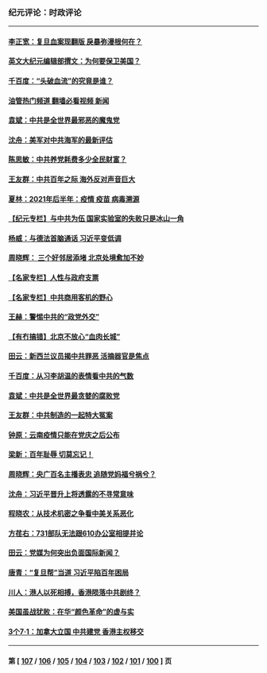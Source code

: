 ### 纪元评论：时政评论
---
#### [李正宽：复旦血案现翻版 戾暴弥漫根何在？](../../pages/nsc1025/n13074500.md?07080330) 
#### [英文大纪元编辑部撰文：为何要保卫美国？](../../pages/nsc1025/n13073902.md?07080330) 
#### [千百度：“头破血流”的究竟是谁？](../../pages/nsc1025/n13073349.md?07080330) 
#### [油管热门频道 翻墙必看视频 新闻](ok?07080330)
#### [袁斌：中共是全世界最邪恶的魔鬼党](../../pages/nsc1025/n13073304.md?07080330) 
#### [沈舟：美军对中共海军的最新评估](../../pages/nsc1025/n13072665.md?07080330) 
#### [陈思敏：中共养党耗费多少全民财富？](../../pages/nsc1025/n13072257.md?07080330) 
#### [王友群：中共百年之际 海外反对声音巨大](../../pages/nsc1025/n13072301.md?07080330) 
#### [夏林：2021年后半年：疫情 疫苗 病毒溯源](../../pages/nsc1025/n13072504.md?07080330) 
#### [【纪元专栏】与中共为伍 国家实验室的失败只是冰山一角](../../pages/nsc1025/n13072452.md?07080330) 
#### [杨威：与德法首脑通话 习近平变低调](../../pages/nsc1025/n13072161.md?07080330) 
#### [周晓辉：  三个好邻居添堵  北京处境愈加不妙](../../pages/nsc1025/n13072423.md?07080330) 
#### [【名家专栏】人性与政府支票](../../pages/nsc1025/n13071618.md?07080330) 
#### [【名家专栏】中共商用客机的野心](../../pages/nsc1025/n13071673.md?07080330) 
#### [王赫：警惕中共的“政党外交”](../../pages/nsc1025/n13072188.md?07080330) 
#### [【有冇搞错】北京不放心“血肉长城”](../../pages/nsc1025/n13070813.md?07080330) 
#### [田云：新西兰议员揭中共罪恶 活摘器官是焦点](../../pages/nsc1025/n13070629.md?07080330) 
#### [千百度：从习李胡温的表情看中共的气数](../../pages/nsc1025/n13071003.md?07080330) 
#### [袁斌：中共是全世界最贪婪的腐败党](../../pages/nsc1025/n13070881.md?07080330) 
#### [王友群：中共制造的一起特大冤案](../../pages/nsc1025/n13070067.md?07080330) 
#### [钟原：云南疫情只能在党庆之后公布](../../pages/nsc1025/n13069996.md?07080330) 
#### [梁新：百年耻辱 切莫忘记！](../../pages/nsc1025/n13069923.md?07080330) 
#### [周晓辉：央广百名主播表忠 追随党妈福兮祸兮？](../../pages/nsc1025/n13069200.md?07080330) 
#### [沈舟：习近平晋升上将透露的不寻常意味](../../pages/nsc1025/n13069714.md?07080330) 
#### [程晓农：从技术机密之争看中美关系恶化](../../pages/nsc1025/n13068665.md?07080330) 
#### [方荏右：731部队无法跟610办公室相提并论](../../pages/nsc1025/n13068570.md?07080330) 
#### [田云：党媒为何突出负面国际新闻？](../../pages/nsc1025/n13067860.md?07080330) 
#### [唐青：“复旦帮”当道 习近平陷百年困局](../../pages/nsc1025/n13066148.md?07080330) 
#### [川人：港人以死相搏，香港陨落中共剧终？](../../pages/nsc1025/n13067777.md?07080330) 
#### [美国虽战犹败：在华“颜色革命”的虚与实](../../pages/nsc1025/n13067119.md?07080330) 
#### [3个7·1：加拿大立国 中共建党 香港主权移交](../../pages/nsc1025/n13065847.md?07080330) 

---
#### 第 [ [107](./107.md?07080330) / [106](./106.md?07080330) / [105](./105.md?07080330) / [104](./104.md?07080330) / [103](./103.md?07080330) / [102](./102.md?07080330) / [101](./101.md?07080330) / [100](./100.md?07080330) ] 页
